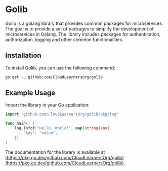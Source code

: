 # Golib

Golib is a golang library that provides common packages for microservices. The goal is to provide a set of packages to simplify the development of microservices in Golang. The library includes packages for authentication, authorization, logging and other common functionalities.

## Installation

To install Golib, you can use the following command:

```bash
go get -u github.com/CloudLearnersOrg/golib
```

## Example Usage

Import the library in your Go application:

```go
import "github.com/CloudLearnersOrg/golib/pkg/log"

func main() {
    log.Infof("Hello, World!", map[string]any{
        "key": "value",
    })
}
```

The documentation for the library is available at [https://pkg.go.dev/github.com/CloudLearnersOrg/golib](https://pkg.go.dev/github.com/CloudLearnersOrg/golib).